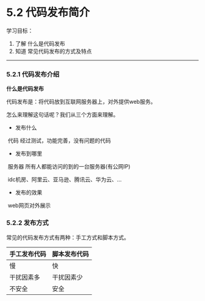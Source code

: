 # 5.2 代码发布简介

学习目标：

1. 了解 什么是代码发布
2. 知道 常见代码发布的方式及特点

---

### 5.2.1 代码发布介绍

**什么是代码发布**

代码发布是：将代码放到互联网服务器上，对外提供web服务。

怎么来理解这句话呢？我们从三个方面来理解。

- 发布什么

​    代码     经过测试，功能完善，没有问题的代码

- 发布到哪里

​    服务器      所有人都能访问的到的一台服务器(有公网IP)

​                     idc机房、阿里云、亚马逊、腾讯云、华为云、...

- 发布的效果

​    web网页对外展示

### 5.2.2 发布方式

常见的代码发布方式有两种：手工方式和脚本方式。

| 手工发布代码 | 脚本发布代码 |
| ------------ | ------------ |
| 慢           | 快           |
| 干扰因素多   | 干扰因素少   |
| 不安全       | 安全         |



​                              
